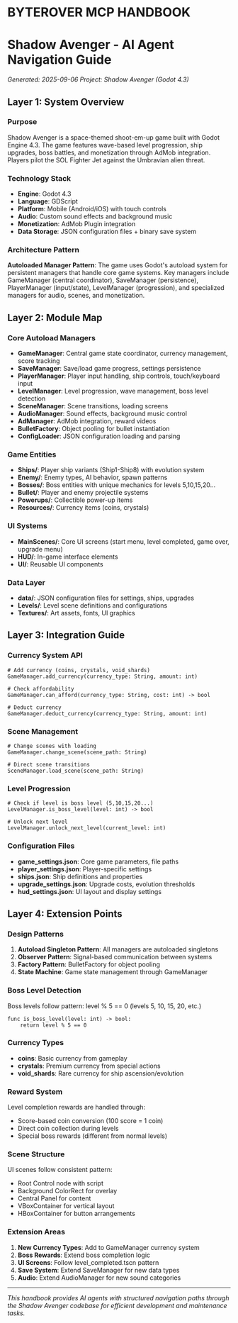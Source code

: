 # BYTEROVER MCP HANDBOOK
# Shadow Avenger - AI Agent Navigation Guide

*Generated: 2025-09-06*
*Project: Shadow Avenger (Godot 4.3)*

## Layer 1: System Overview

### Purpose
Shadow Avenger is a space-themed shoot-em-up game built with Godot Engine 4.3. The game features wave-based level progression, ship upgrades, boss battles, and monetization through AdMob integration. Players pilot the SOL Fighter Jet against the Umbravian alien threat.

### Technology Stack
- **Engine**: Godot 4.3
- **Language**: GDScript
- **Platform**: Mobile (Android/iOS) with touch controls
- **Audio**: Custom sound effects and background music
- **Monetization**: AdMob Plugin integration
- **Data Storage**: JSON configuration files + binary save system

### Architecture Pattern
**Autoloaded Manager Pattern**: The game uses Godot's autoload system for persistent managers that handle core game systems. Key managers include GameManager (central coordinator), SaveManager (persistence), PlayerManager (input/state), LevelManager (progression), and specialized managers for audio, scenes, and monetization.

## Layer 2: Module Map

### Core Autoload Managers
- **GameManager**: Central game state coordinator, currency management, score tracking
- **SaveManager**: Save/load game progress, settings persistence  
- **PlayerManager**: Player input handling, ship controls, touch/keyboard input
- **LevelManager**: Level progression, wave management, boss level detection
- **SceneManager**: Scene transitions, loading screens
- **AudioManager**: Sound effects, background music control
- **AdManager**: AdMob integration, reward videos
- **BulletFactory**: Object pooling for bullet instantiation
- **ConfigLoader**: JSON configuration loading and parsing

### Game Entities
- **Ships/**: Player ship variants (Ship1-Ship8) with evolution system
- **Enemy/**: Enemy types, AI behavior, spawn patterns
- **Bosses/**: Boss entities with unique mechanics for levels 5,10,15,20...
- **Bullet/**: Player and enemy projectile systems
- **Powerups/**: Collectible power-up items
- **Resources/**: Currency items (coins, crystals)

### UI Systems
- **MainScenes/**: Core UI screens (start menu, level completed, game over, upgrade menu)
- **HUD/**: In-game interface elements
- **UI/**: Reusable UI components

### Data Layer
- **data/**: JSON configuration files for settings, ships, upgrades
- **Levels/**: Level scene definitions and configurations
- **Textures/**: Art assets, fonts, UI graphics

## Layer 3: Integration Guide

### Currency System API
```gdscript
# Add currency (coins, crystals, void_shards)
GameManager.add_currency(currency_type: String, amount: int)

# Check affordability
GameManager.can_afford(currency_type: String, cost: int) -> bool

# Deduct currency
GameManager.deduct_currency(currency_type: String, amount: int)
```

### Scene Management
```gdscript
# Change scenes with loading
GameManager.change_scene(scene_path: String)

# Direct scene transitions
SceneManager.load_scene(scene_path: String)
```

### Level Progression
```gdscript
# Check if level is boss level (5,10,15,20...)
LevelManager.is_boss_level(level: int) -> bool

# Unlock next level
LevelManager.unlock_next_level(current_level: int)
```

### Configuration Files
- **game_settings.json**: Core game parameters, file paths
- **player_settings.json**: Player-specific settings
- **ships.json**: Ship definitions and properties
- **upgrade_settings.json**: Upgrade costs, evolution thresholds
- **hud_settings.json**: UI layout and display settings

## Layer 4: Extension Points

### Design Patterns
1. **Autoload Singleton Pattern**: All managers are autoloaded singletons
2. **Observer Pattern**: Signal-based communication between systems
3. **Factory Pattern**: BulletFactory for object pooling
4. **State Machine**: Game state management through GameManager

### Boss Level Detection
Boss levels follow pattern: level % 5 == 0 (levels 5, 10, 15, 20, etc.)
```gdscript
func is_boss_level(level: int) -> bool:
	return level % 5 == 0
```

### Currency Types
- **coins**: Basic currency from gameplay
- **crystals**: Premium currency from special actions  
- **void_shards**: Rare currency for ship ascension/evolution

### Reward System
Level completion rewards are handled through:
- Score-based coin conversion (100 score = 1 coin)
- Direct coin collection during levels
- Special boss rewards (different from normal levels)

### Scene Structure
UI scenes follow consistent pattern:
- Root Control node with script
- Background ColorRect for overlay
- Central Panel for content
- VBoxContainer for vertical layout
- HBoxContainer for button arrangements

### Extension Areas
1. **New Currency Types**: Add to GameManager currency system
2. **Boss Rewards**: Extend boss completion logic
3. **UI Screens**: Follow level_completed.tscn pattern
4. **Save System**: Extend SaveManager for new data types
5. **Audio**: Extend AudioManager for new sound categories

---
*This handbook provides AI agents with structured navigation paths through the Shadow Avenger codebase for efficient development and maintenance tasks.*
